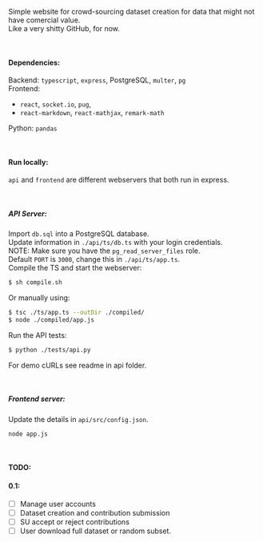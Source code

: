 
Simple website for crowd-sourcing dataset creation for data that might not have comercial value.     
Like a very shitty GitHub, for now.    

&nbsp;

#### Dependencies:      
Backend: `typescript`, `express`, PostgreSQL, `multer`, `pg`       
Frontend:      
* `react`, `socket.io`, `pug`,      
* `react-markdown`, `react-mathjax`, `remark-math`          

Python: `pandas`  

&nbsp;

#### Run locally:

`api` and `frontend` are different webservers that both run in express.

&nbsp;
##### API Server:

Import `db.sql` into a PostgreSQL database.     
Update information in `./api/ts/db.ts` with your login credentials.     
NOTE: Make sure you have the `pg_read_server_files` role.   
Default `PORT` is `3000`, change this in `./api/ts/app.ts`.      
Compile the TS and start the webserver:
```bash
$ sh compile.sh
```
Or manually using:
```bash
$ tsc ./ts/app.ts --outDir ./compiled/
$ node ./compiled/app.js
```
Run the API tests:
```bash
$ python ./tests/api.py
```
For demo cURLs see readme in api folder.
      
&nbsp;

##### Frontend server:
Update the details in `api/src/config.json`.    
```bash
node app.js
```

&nbsp;

#### TODO:
#### 0.1:
* [ ] Manage user accounts
* [ ] Dataset creation and contribution submission
* [ ] SU accept or reject contributions
* [ ] User download full dataset or random subset.
